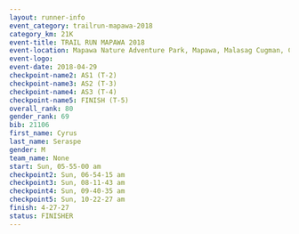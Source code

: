 ```yaml
---
layout: runner-info 
event_category: trailrun-mapawa-2018 
category_km: 21K 
event-title: TRAIL RUN MAPAWA 2018 
event-location: Mapawa Nature Adventure Park, Mapawa, Malasag Cugman, Cagayan de Oro Philippines 
event-logo: 
event-date: 2018-04-29 
checkpoint-name2: AS1 (T-2) 
checkpoint-name3: AS2 (T-3) 
checkpoint-name4: AS3 (T-4) 
checkpoint-name5: FINISH (T-5) 
overall_rank: 80
gender_rank: 69
bib: 21106
first_name: Cyrus
last_name: Seraspe
gender: M
team_name: None
start: Sun, 05-55-00 am
checkpoint2: Sun, 06-54-15 am
checkpoint3: Sun, 08-11-43 am
checkpoint4: Sun, 09-40-35 am
checkpoint5: Sun, 10-22-27 am
finish: 4-27-27
status: FINISHER
---
```

